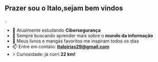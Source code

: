## Prazer sou o Italo,sejam bem vindos
.
- 🌱 Atualmente estudando **Cibersegurança**  
- 🤔 Sempre buscando aprender mais sobre o **mundo da informação**  
- 💬 Meus livros e mangás favoritos me inspiram todos os dias  
- 📫 Entre em contato: **Italoirias29@gmail.com**  
- ⚡ Curiosidade: já corri **22 km!**
